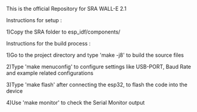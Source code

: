 This is the official Repository for SRA WALL-E 2.1

Instructions for setup :

1)Copy the SRA folder to esp_idf/components/

Instructions for the build process :

1)Go to the project directory and type 'make -j8' to build the source files

2)Type 'make menuconfig' to configure settings like USB-PORT, Baud Rate and example related configurations

3)Type 'make flash' after connecting the esp32, to flash the code into the device

4)Use 'make monitor' to check the Serial Monitor output



